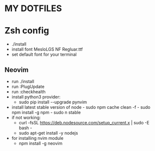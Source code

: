 # MY DOTFILES
# Zsh config
- ./install
- install font MesloLGS NF Regluar.ttf
- set default font for your terminal
## Neovim
- run ./install
- run :PlugUpdate
- run :checkhealth
- install python3 provider:
    - sudo pip install --upgrade pynvim
- install latest stable version of node
        - sudo npm cache clean -f
        - sudo npm install -g npm
        - sudo n stable
- if not working:
    - curl -fsSL https://deb.nodesource.com/setup_current.x | sudo -E bash -
    - sudo apt-get install -y nodejs
- for installing nvim module
    - npm install -g neovim
